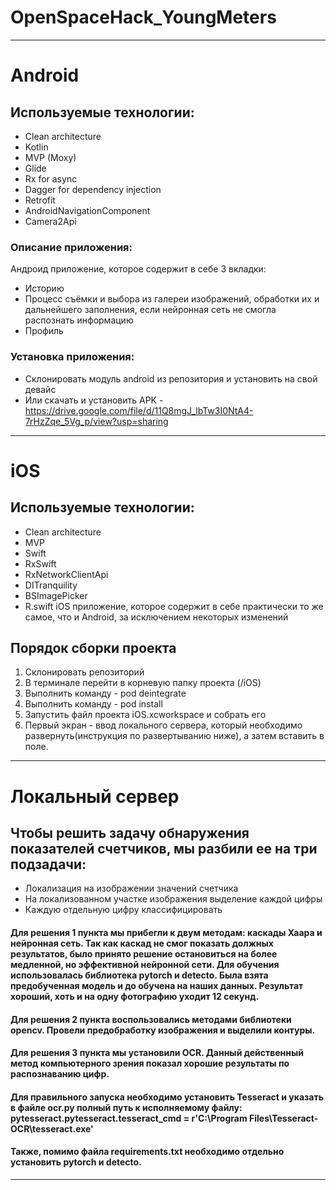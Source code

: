 # OpenSpaceHack_YoungMeters

_____
# Android
## Используемые технологии:
* Clean architecture
* Kotlin 
* MVP (Moxy)
* Glide 
* Rx for async
* Dagger for dependency injection
* Retrofit
* AndroidNavigationComponent
* Camera2Api 

### Описание приложения:
Андроид приложение, которое содержит в себе 3 вкладки:
- Историю
- Процесс съёмки и выбора из галереи изображений, обработки их и дальнейшего заполнения, если нейронная сеть не смогла распознать информацию
- Профиль

### Установка приложения:
* Склонировать модуль android из репозитория и установить на свой девайс
* Или скачать и установить APK - https://drive.google.com/file/d/11Q8mgJ_lbTw3I0NtA4-7rHzZqe_5Vg_p/view?usp=sharing
_____
# iOS
## Используемые технологии:
* Clean architecture
* MVP
* Swift 
* RxSwift 
* RxNetworkClientApi
* DITranquility
* BSImagePicker
* R.swift
iOS приложение, которое содержит в себе практически то же самое, что и Android, за исключением некоторых изменений

## Порядок сборки проекта
1. Склонировать репозиторий
2. В терминале перейти в корневую папку проекта (/iOS)
3. Выполнить команду - pod deintegrate
4. Выполнить команду - pod install
5. Запустить файл проекта iOS.xcworkspace и собрать его
6. Первый экран - ввод локального сервера, который необходимо развернуть(инструкция по развертыванию ниже), а затем вставить в поле.
_____

# Локальный сервер
## Чтобы решить задачу обнаружения показателей счетчиков, мы разбили ее на три подзадачи:
- Локализация на изображении значений счетчика
- На локализованном участке изображения выделение каждой цифры
- Каждую отдельную цифру классифицировать
#### Для решения 1 пункта мы прибегли к двум методам: каскады Хаара и нейронная сеть. Так как каскад не смог показать должных результатов, было принято решение остановиться на более медленной, но эффективной нейронной сети. Для обучения использовалась библиотека pytorch и detecto.  Была взята предобученная модель и до обучена на наших данных. Результат хороший, хоть и на одну фотографию уходит 12 секунд.
#### Для решения 2 пункта воспользовались методами библиотеки opencv. Провели предобработку изображения и выделили контуры.
#### Для решения 3 пункта мы установили OCR. Данный действенный метод компьютерного зрения показал хорошие результаты по распознаванию цифр.
#### Для правильного запуска необходимо установить Tesseract и указать в файле ocr.py полный путь к исполняемому файлу: pytesseract.pytesseract.tesseract_cmd = r'C:\\Program Files\\Tesseract-OCR\\tesseract.exe'
#### Также, помимо файла requirements.txt необходимо отдельно установить pytorch и detecto.
___
